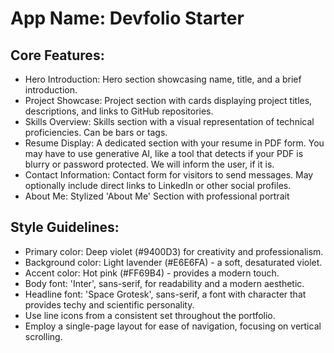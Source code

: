 # **App Name**: Devfolio Starter

## Core Features:

- Hero Introduction: Hero section showcasing name, title, and a brief introduction.
- Project Showcase: Project section with cards displaying project titles, descriptions, and links to GitHub repositories.
- Skills Overview: Skills section with a visual representation of technical proficiencies. Can be bars or tags.
- Resume Display: A dedicated section with your resume in PDF form. You may have to use generative AI, like a tool that detects if your PDF is blurry or password protected. We will inform the user, if it is.
- Contact Information: Contact form for visitors to send messages. May optionally include direct links to LinkedIn or other social profiles.
- About Me: Stylized 'About Me' Section with professional portrait

## Style Guidelines:

- Primary color: Deep violet (#9400D3) for creativity and professionalism.
- Background color: Light lavender (#E6E6FA) - a soft, desaturated violet.
- Accent color: Hot pink (#FF69B4) - provides a modern touch.
- Body font: 'Inter', sans-serif, for readability and a modern aesthetic.
- Headline font: 'Space Grotesk', sans-serif, a font with character that provides techy and scientific personality.
- Use line icons from a consistent set throughout the portfolio.
- Employ a single-page layout for ease of navigation, focusing on vertical scrolling.